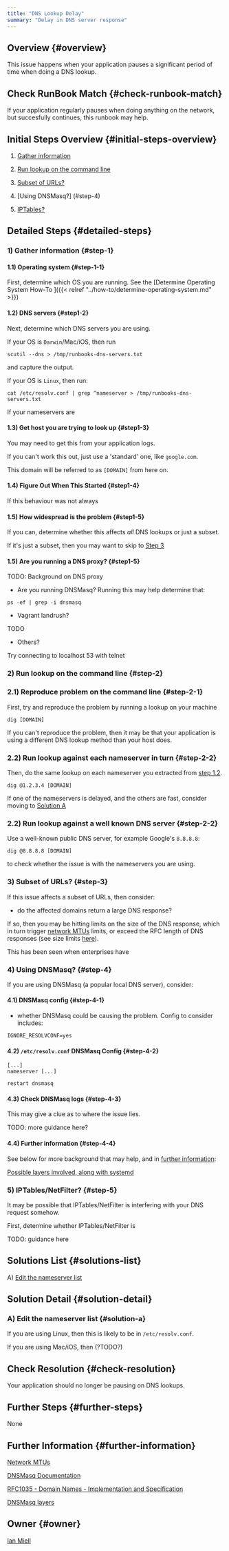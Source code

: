 ```yaml
---
title: "DNS Lookup Delay"
summary: "Delay in DNS server response"
---
```


## Overview {#overview}

This issue happens when your application pauses a significant period of time when doing a DNS lookup.

## Check RunBook Match {#check-runbook-match}

If your application regularly pauses when doing anything on the network, but succesfully continues, this runbook may help.

## Initial Steps Overview {#initial-steps-overview}

1) [Gather information](#step-1)

2) [Run lookup on the command line](#step-2)

3) [Subset of URLs?](#step-3)

4) [Using DNSMasq?] (#step-4)

5) [IPTables?](#step-5)

## Detailed Steps {#detailed-steps}

### 1) Gather information {#step-1}

#### 1.1) Operating system {#step-1-1}

First, determine which OS you are running. See the [Determine Operating System How-To ]({{< relref "../how-to/determine-operating-system.md" >}})

#### 1.2) DNS servers {#step1-2}

Next, determine which DNS servers you are using.

If your OS is `Darwin`/Mac/iOS, then run

```shell
scutil --dns > /tmp/runbooks-dns-servers.txt
```

and capture the output.

If your OS is `Linux`, then run:

```shell
cat /etc/resolv.conf | grep ^nameserver > /tmp/runbooks-dns-servers.txt
```

If your nameservers are

#### 1.3) Get host you are trying to look up {#step1-3}

You may need to get this from your application logs.

If you can't work this out,  just use a 'standard' one, like `google.com`.

This domain will be referred to as `[DOMAIN]` from here on.

#### 1.4) Figure Out When This Started {#step1-4}

If this behaviour was not always

#### 1.5) How widespread is the problem {#step1-5}

If you can, determine whether this affects *all* DNS lookups or just a subset.

If it's just a subset, then you may want to skip to [Step 3](#step-3)

#### 1.5) Are you running a DNS proxy? {#step1-5}

TODO: Background on DNS proxy

- Are you running DNSMasq? Running this may help determine that:

```shell
ps -ef | grep -i dnsmasq
```

- Vagrant landrush?

TODO

- Others?

Try connecting to localhost 53 with telnet

### 2) Run lookup on the command line {#step-2}

### 2.1) Reproduce problem on the command line {#step-2-1}

First, try and reproduce the problem by running a lookup on your machine

```shell
dig [DOMAIN]
```

If you can't reproduce the problem, then it may be that your application is using a different DNS lookup method than your host does.

### 2.2) Run lookup against each nameserver in turn {#step-2-2}

Then, do the same lookup on each nameserver you extracted from [step 1.2](#step-1-2).

```shell
dig @1.2.3.4 [DOMAIN]
```

If one of the nameservers is delayed, and the others are fast, consider moving to [Solution A](#solution-a)

### 2.2) Run lookup against a well known DNS server {#step-2-2}

Use a well-known public DNS server, for example Google's `8.8.8.8`:

```shell
dig @8.8.8.8 [DOMAIN]
```

to check whether the issue is with the nameservers you are using.

### 3) Subset of URLs? {#step-3}

If this issue affects a subset of URLs, then consider:

- do the affected domains return a large DNS response?

If so, then you may be hitting limits on the size of the DNS response, which in turn trigger [network MTUs](https://en.wikipedia.org/wiki/Maximum_transmission_unit) limits, or exceed the RFC length of DNS responses (see size limits [here](https://tools.ietf.org/html/rfc1035)).

This has been seen when enterprises have

### 4) Using DNSMasq? {#step-4}

If you are using DNSMasq (a popular local DNS server), consider:

#### 4.1) DNSMasq config {#step-4-1}

- whether DNSMasq could be causing the problem. Config to consider includes:

```shell
IGNORE_RESOLVCONF=yes
```

#### 4.2) `/etc/resolv.conf` DNSMasq Config {#step-4-2}

```shell
[...]
nameserver [...]

restart dnsmasq
```

#### 4.3) Check DNSMasq logs {#step-4-3}

This may give a clue as to where the issue lies.

TODO: more guidance here?

#### 4.4) Further information {#step-4-4}

See below for more background that may help, and in [further information](#further-information):

[Possible layers involved, along with systemd](https://unix.stackexchange.com/posts/418180/revisions)

### 5) IPTables/NetFilter? {#step-5}

It may be possible that IPTables/NetFilter is interfering with your DNS request somehow.

First, determine whether IPTables/NetFilter is

TODO: guidance here

## Solutions List {#solutions-list}

A) [Edit the nameserver list](#solution-a)

## Solution Detail {#solution-detail}

### A) Edit the nameserver list {#solution-a}

If you are using Linux, then this is likely to be in `/etc/resolv.conf`.

If you are using Mac/iOS, then (?TODO?)

## Check Resolution {#check-resolution}

Your application should no longer be pausing on DNS lookups.

## Further Steps {#further-steps}

None

## Further Information {#further-information}

[Network MTUs](https://en.wikipedia.org/wiki/Maximum_transmission_unit)

[DNSMasq Documentation](http://www.thekelleys.org.uk/dnsmasq/docs/dnsmasq-man.html)

[RFC1035 - Domain Names - Implementation and Specification](https://tools.ietf.org/html/rfc1035)

[DNSMasq layers](https://unix.stackexchange.com/posts/418180/revisions)

## Owner {#owner}

[Ian Miell](https://github.com/ianmiell)

[//]: # (REFERENCED DOCS)
[//]: # (https://www.math.tamu.edu/~comech/tools/linux-slow-dns-lookup/ TODO)
[//]: # (https://wp-rocket.me/blog/test-dns-server-response-time-troubleshoot-site-speed/ TODO)
[//]: # (https://askubuntu.com/questions/1041526/very-slow-dns-lookup TODO)
[//]: # (https://stackoverflow.com/questions/11025953/why-does-my-dns-lookup-and-connect-take-over-2-seconds-57-of-page-load-tim TODO)
[//]: # (https://github.com/kubernetes/kubernetes/issues/56903 TODO)
[//]: # (https://kb.vmware.com/s/article/2070192 TODO)
[//]: # (https://openvpn.net/vpn-server-resources/troubleshooting-dns-resolution-problems/ TODO)
[//]: # (DNSMasq bug we saw - bind-interface)
[//]: # ()
